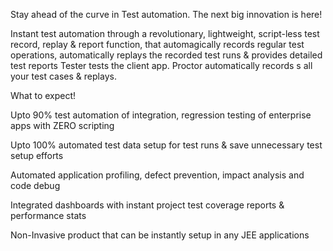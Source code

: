Stay ahead of the curve in Test automation. The next big innovation is here! 

Instant test automation through a revolutionary, lightweight, script-less test record, replay & report function, that automagically records regular test operations, automatically replays the recorded test runs & provides detailed test reports 
Tester tests the client app. Proctor automatically records s all your test cases & replays.

What to expect!

Upto 90% test automation of integration, regression testing of enterprise apps with ZERO scripting

Upto 100% automated test data setup for test runs & save unnecessary test setup efforts

Automated application profiling, defect prevention, impact analysis and code debug 

Integrated dashboards with instant project test coverage reports & performance stats

Non-Invasive product that can be instantly setup in any JEE applications
